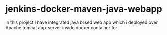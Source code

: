 # jenkins-docker-maven-java-webapp

in this project I have integrated java based web app which i deployed over Apache tomcat app-server inside docker container for  
